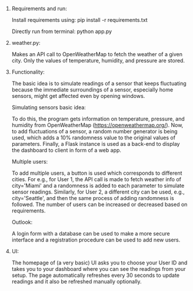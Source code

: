 1. Requirements and run:

    Install requirements using: pip install -r requirements.txt
    
    Directly run from terminal: python app.py

2. weather.py:

    Makes an API call to OpenWeatherMap to fetch the weather of a given city. Only the values of temperature, humidity, and pressure are stored.

3. Functionality:

    The basic idea is to simulate readings of a sensor that keeps fluctuating because the immediate surroundings of a sensor, especially home sensors, might get affected even by opening windows.


    Simulating sensors basic idea: 

    To do this, the program gets information on temperature, pressure, and humidity from OpenWeatherMap (https://openweathermap.org/). Now, to add fluctuations of a sensor, a random number generator is being used, which adds a 10% randomness value to the original values of parameters. Finally, a Flask instance is used as a back-end to display the dashboard to client in form of a web app.


    Multiple users:

    To add multiple users, a button is used which corresponds to different cities. For e.g., for User 1, the API call is made to fetch weather info of city='Miami' and a randomness is added to each parameter to simulate sensor readings. Similarly, for User 2, a different city can be used, e.g., city='Seattle', and then the same process of adding randomness is followed. The number of users can be increased or decreased based on requirements.

    
    Outlook:

    A login form with a database can be used to make a more secure interface and a registration procedure can be used to add new users.


4. UI:

    The homepage of (a very basic) UI asks you to choose your User ID and takes you to your dashboard where you can see the readings from your setup. The page automatically refreshes every 30 seconds to update readings and it also be refreshed manually optionally.